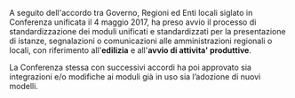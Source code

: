 A seguito dell'accordo tra Governo, Regioni ed Enti locali siglato in Conferenza unificata il 4 maggio 2017, ha preso avvio il processo di standardizzazione dei moduli unificati e standardizzati per la  presentazione  di istanze, segnalazioni o comunicazioni alle amministrazioni  regionali o locali, con  riferimento all'**edilizia** e all'**avvio di attivita' produttive**.

La Conferenza stessa con successivi accordi ha poi approvato sia integrazioni e/o modifiche ai moduli già in uso sia l’adozione di nuovi modelli.
